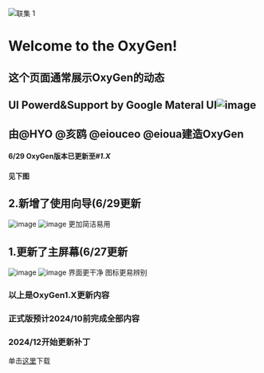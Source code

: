 ![联集 1](https://github.com/eioua/PPTOS/assets/101257316/f3e68f4f-aa89-4af1-af65-6bc3c0e9a90b)
#  Welcome to the OxyGen!
## 这个页面通常展示OxyGen的动态
## UI Powerd&Support by Google Materal UI![image](https://github.com/eioua/PPTOS/assets/101257316/50d34b50-3537-4d88-bacc-a1cb7ed60eb2) 
## 由@HYO @亥鸥 @eiouceo @eioua建造OxyGen

#### 6/29 OxyGen版本已更新至#*1.X*
#### 见下图
## 2.新增了使用向导(6/29更新
![image](https://github.com/eioua/PPTOS/assets/101257316/450139c5-dd87-4000-b81d-09ad05c25700)
![image](https://github.com/eioua/PPTOS/assets/101257316/ef801955-5587-4244-aef0-b74dcfeb4fb4)
更加简洁易用

## 1.更新了主屏幕(6/27更新
![image](https://github.com/eioua/PPTOS/assets/101257316/3189c7fc-ff1a-4724-a05e-43dff9f3b04b)
![image](https://github.com/eioua/PPTOS/assets/101257316/ebe2b94c-1bd7-4164-aae4-7088316b97ba)
界面更干净 图标更易辨别

### 以上是OxyGen1.X更新内容

### 正式版预计2024/10前完成全部内容
### 2024/12开始更新补丁

单击[这里](https://github.com/eioua/OxyGen/blob/main/OXYGEN%20%201.X.pptm)下载
